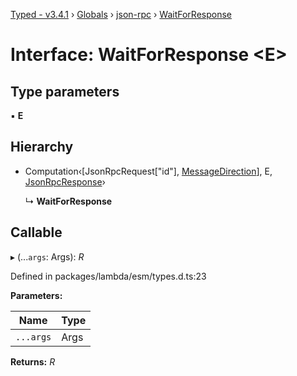 [Typed - v3.4.1](../README.md) › [Globals](../globals.md) › [json-rpc](../modules/json_rpc.md) › [WaitForResponse](json_rpc.waitforresponse.md)

# Interface: WaitForResponse <**E**>

## Type parameters

▪ **E**

## Hierarchy

* Computation‹[JsonRpcRequest["id"], [MessageDirection](../enums/json_rpc.messagedirection.md)], E, [JsonRpcResponse](../modules/json_rpc.md#jsonrpcresponse)›

  ↳ **WaitForResponse**

## Callable

▸ (...`args`: Args): *R*

Defined in packages/lambda/esm/types.d.ts:23

**Parameters:**

Name | Type |
------ | ------ |
`...args` | Args |

**Returns:** *R*
